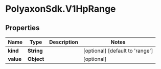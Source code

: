 # PolyaxonSdk.V1HpRange

## Properties

Name | Type | Description | Notes
------------ | ------------- | ------------- | -------------
**kind** | **String** |  | [optional] [default to &#39;range&#39;]
**value** | **Object** |  | [optional] 


